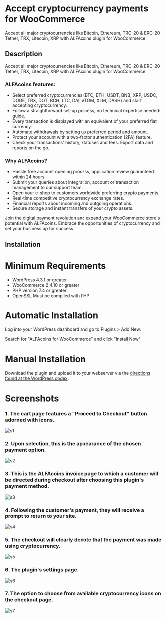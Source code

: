 # Accept cryptocurrency payments for WooCommerce

Accept all major cryptocurrencies like Bitcoin, Ethereum, TRC-20 & ERC-20 Tether, TRX, Litecoin, XRP with ALFAcoins plugin for WooCommerce.

## Description

Accept all major cryptocurrencies like Bitcoin, Ethereum, TRC-20 & ERC-20 Tether, TRX, Litecoin, XRP with ALFAcoins plugin for WooCommerce.

### ALFAcoins features:

-   Select preferred cryptocurrencies (BTC, ETH, USDT, BNB, XRP, USDC, DOGE, TRX, DOT, BCH, LTC, DAI, ATOM, XLM, DASH) and start accepting cryptocurrency.
-   Follow a straightforward set-up process, no technical expertise needed: [guide](https://www.alfacoins.com/help/tutorials/merchant-how-to-integrate-cryptocurrency-payments-to-wordpress-with-woocommerce).
-   Every transaction is displayed with an equivalent of your preferred fiat currency.
-   Automate withdrawals by setting up preferred period and amount.
-   Protect your account with a two-factor authentication (2FA) feature.
-   Check your transactions' history, statuses and fees. Export data and reports on the go.

### Why ALFAcoins?

-   Hassle free account opening process, application review guaranteed within 24 hours.
-   Submit your queries about integration, account or transaction management to our support team.
-   Open your e-shop to customers worldwide preferring crypto payments.
-   Real-time competitive cryptocurrency exchange rates.
-   Financial reports about incoming and outgoing operations.
-   Secure storage and instant transfers of your crypto assets.

[Join](https://www.alfacoins.com/user/register) the digital payment revolution and expand your WooCommerce store's potential with ALFAcoins. Embrace the opportunities of cryptocurrency and set your business up for success.

## Installation

# Minimum Requirements 

* WordPress 4.3.1 or greater
* WooCommerce 2.4.10 or greater
* PHP version 7.4 or greater
* OpenSSL Must be compiled with PHP

# Automatic Installation

Log into your WordPress dashboard and go to Plugins > Add New.

Search for "ALFAcoins for WooCommerce" and click "Install Now"

# Manual Installation

Download the plugin and upload it to your webserver via the [directions found at the WordPress codex](https://wordpress.org/support/article/managing-plugins/).

# Screenshots

### 1. The cart page features a "Proceed to Checkout" button adorned with icons.

![s1](https://raw.githubusercontent.com/alfacoins/woocommerce/master/assets/screenshot-1.png)

### 2. Upon selection, this is the appearance of the chosen payment option.

![s2](https://raw.githubusercontent.com/alfacoins/woocommerce/master/assets/screenshot-2.png)

### 3. This is the ALFAcoins invoice page to which a customer will be directed during checkout after choosing this plugin's payment method.

![s3](https://raw.githubusercontent.com/alfacoins/woocommerce/master/assets/screenshot-3.png)

### 4. Following the customer's payment, they will receive a prompt to return to your site.

![s4](https://raw.githubusercontent.com/alfacoins/woocommerce/master/assets/screenshot-4.png)

### 5. The checkout will clearly denote that the payment was made using cryptocurrency.

![s5](https://raw.githubusercontent.com/alfacoins/woocommerce/master/assets/screenshot-5.png)

### 6. The plugin's settings page.

![s6](https://raw.githubusercontent.com/alfacoins/woocommerce/master/assets/screenshot-6.png)

### 7. The option to choose from available cryptocurrency icons on the checkout page.

![s7](https://raw.githubusercontent.com/alfacoins/woocommerce/master/assets/screenshot-7.png)
